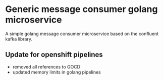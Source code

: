 # Generic message consumer golang microservice

A simple golang message consumer microservice based on the confluent kafka library. 

## Update for openshift pipelines
- removed all references to GOCD
- updated memory limits in golang pipelines
